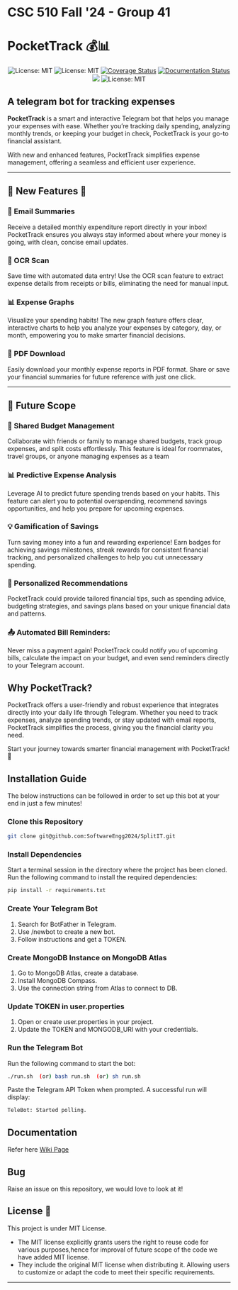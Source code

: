 # CSC 510 Fall '24 - Group 41

# PocketTrack 💰📊  
<p align='center'>
<img alt="License: MIT" src="https://img.shields.io/badge/Lang-Python-green" />
<img alt="License: MIT" src="https://img.shields.io/badge/Code_Formatter-black-green" />
<a href='https://coveralls.io/github/SoftwareEngg2024/SplitIT?branch=release/1.1'><img src='https://coveralls.io/repos/github/SoftwareEngg2024/SplitIT/badge.svg?branch=release/1.1' alt='Coverage Status' /></a>
<a href="https://github.com/SoftwareEngg2024/SplitIT/tree/release/1.0/docs"><img alt="Documentation Status" src="https://img.shields.io/badge/Docs-Click-green"></a>
<a href="https://github.com/SoftwareEngg2024/SplitIT/actions/workflows/test_and_coverage.yaml"><img src='https://github.com/SoftwareEngg2024/SplitIT/actions/workflows/test_and_coverage.yaml/badge.svg?branch=release%2F1.1' /></a>
<img alt="License: MIT" src="https://img.shields.io/badge/License-MIT-green" />
 
</p>


## A telegram bot for tracking expenses 
**PocketTrack** is a smart and interactive Telegram bot that helps you manage your expenses with ease. Whether you’re tracking daily spending, analyzing monthly trends, or keeping your budget in check, PocketTrack is your go-to financial assistant.  

With new and enhanced features, PocketTrack simplifies expense management, offering a seamless and efficient user experience.  

---

## 🌟 New Features 🌟  

### 📧 Email Summaries  
Receive a detailed monthly expenditure report directly in your inbox! PocketTrack ensures you always stay informed about where your money is going, with clean, concise email updates.

### 📸 OCR Scan  
Save time with automated data entry! Use the OCR scan feature to extract expense details from receipts or bills, eliminating the need for manual input.  

### 📊 Expense Graphs  
 Visualize your spending habits! The new graph feature offers clear, interactive charts to help you analyze your expenses by category, day, or month, empowering you to make smarter financial decisions.  

### 📄 PDF Download  
Easily download your monthly expense reports in PDF format. Share or save your financial summaries for future reference with just one click.  

---

## 🚀 Future Scope  

### 📌 Shared Budget Management  
Collaborate with friends or family to manage shared budgets, track group expenses, and split costs effortlessly. This feature is ideal for roommates, travel groups, or anyone managing expenses as a team

### 📊 Predictive Expense Analysis  
Leverage AI to predict future spending trends based on your habits. This feature can alert you to potential overspending, recommend savings opportunities, and help you prepare for upcoming expenses.

### 💡 Gamification of Savings  
Turn saving money into a fun and rewarding experience! Earn badges for achieving savings milestones, streak rewards for consistent financial tracking, and personalized challenges to help you cut unnecessary spending.

### 🎉 Personalized Recommendations  
PocketTrack could provide tailored financial tips, such as spending advice, budgeting strategies, and savings plans based on your unique financial data and patterns.

### 📤 Automated Bill Reminders: 
Never miss a payment again! PocketTrack could notify you of upcoming bills, calculate the impact on your budget, and even send reminders directly to your Telegram account.

## Why PocketTrack?  
PocketTrack offers a user-friendly and robust experience that integrates directly into your daily life through Telegram. Whether you need to track expenses, analyze spending trends, or stay updated with email reports, PocketTrack simplifies the process, giving you the financial clarity you need.

Start your journey towards smarter financial management with PocketTrack! 🚀 

## Installation Guide  

The below instructions can be followed in order to set up this bot at your end in just a few minutes!  

### Clone this Repository  
```bash
git clone git@github.com:SoftwareEngg2024/SplitIT.git
```
### Install Dependencies
Start a terminal session in the directory where the project has been cloned. Run the following command to install the required dependencies:
```bash
pip install -r requirements.txt
```
### Create Your Telegram Bot
1. Search for BotFather in Telegram.
2. Use /newbot to create a new bot.
3. Follow instructions and get a TOKEN.

### Create MongoDB Instance on MongoDB Atlas
1. Go to MongoDB Atlas, create a database.
2. Install MongoDB Compass.
3. Use the connection string from Atlas to connect to DB.
   
### Update TOKEN in user.properties
1. Open or create user.properties in your project.
2. Update the TOKEN and MONGODB_URI with your credentials.

### Run the Telegram Bot
Run the following command to start the bot:
```bash
./run.sh  (or) bash run.sh  (or) sh run.sh
```
Paste the Telegram API Token when prompted.
A successful run will display:
```bash
TeleBot: Started polling.
```

## Documentation 
Refer here [Wiki Page](https://github.com/SoftwareEngg2024/SplitIT/wiki/Delta-file-(New-Changes-since-last-version))

## Bug
Raise an issue on this repository, we would love to look at it!

## License 📃
This project is under MIT License.
- The MIT license explicitly grants users the right to reuse code for various purposes,hence for improval of future scope of the code we have added MIT license.
- They include the original MIT license when distributing it. Allowing users to customize or adapt the code to meet their specific requirements.


---  
```
